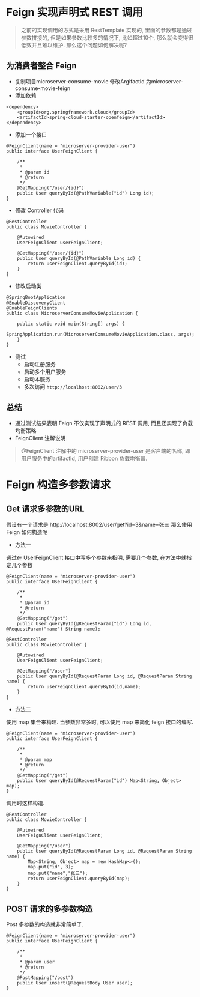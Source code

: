 # Feign 实现声明式 REST 调用
> 之前的实现调用的方式是采用 RestTemplate 实现的, 里面的参数都是通过参数拼接的, 但是如果参数比较多的情况下, 比如超过10个, 那么就会变得很低效并且难以维护. 那么这个问题如何解决呢? 

## 为消费者整合 Feign

- 复制项目microserver-consume-movie 修改ArgifactId 为microserver-consume-movie-feign
- 添加依赖

```
<dependency>
    <groupId>org.springframework.cloud</groupId>
    <artifactId>spring-cloud-starter-openfeign</artifactId>
</dependency> 
```

- 添加一个接口

```
@FeignClient(name = "microserver-provider-user")
public interface UserFeignClient {

    /**
     *
     * @param id
     * @return
     */
    @GetMapping("/user/{id}")
    public User queryById(@PathVariable("id") Long id);
}
```

- 修改 Controller 代码

```
@RestController
public class MovieController {

    @Autowired
    UserFeignClient userFeignClient;

    @GetMapping("/user/{id}")
    public User queryById(@PathVariable Long id) {
        return userFeignClient.queryById(id);
    }
}
```

- 修改启动类

```
@SpringBootApplication
@EnableDiscoveryClient
@EnableFeignClients
public class MicroserverConsumeMovieApplication {

	public static void main(String[] args) {
		SpringApplication.run(MicroserverConsumeMovieApplication.class, args);
	}
}

```

- 测试
    - 启动注册服务
    - 启动多个用户服务
    - 启动本服务
    - 多次访问 `http://localhost:8002/user/3`

## 总结

- 通过测试结果表明 Feign 不仅实现了声明式的 REST 调用, 而且还实现了负载均衡策略
- FeignClient 注解说明
> @FeignClient 注解中的 microserver-provider-user 是客户端的名称, 即用户服务中的artifactId, 用户创建 Ribbon 负载均衡器. 

# Feign 构造多参数请求

## Get 请求多参数的URL

假设有一个请求是 http://localhost:8002/user/get?id=3&name=张三 那么使用 Feign 如何构造呢

- 方法一

通过在 UserFeignClient 接口中写多个参数来指明, 需要几个参数, 在方法中就指定几个参数

```
@FeignClient(name = "microserver-provider-user")
public interface UserFeignClient {

    /**
     *
     * @param id
     * @return
     */
    @GetMapping("/get")
    public User queryById(@RequestParam("id") Long id, @RequestParam("name") String name);
```

```
@RestController
public class MovieController {

    @Autowired
    UserFeignClient userFeignClient;

    @GetMapping("/user")
    public User queryById(@RequestParam Long id, @RequestParam String name) {
        return userFeignClient.queryById(id,name);
    }
}
```

- 方法二

使用 map 集合来构建. 当参数非常多时, 可以使用 map 来简化 feign 接口的编写.

```
@FeignClient(name = "microserver-provider-user")
public interface UserFeignClient {

    /**
     *
     * @param map
     * @return
     */
    @GetMapping("/get")
    public User queryById(@RequestParam("id") Map<String, Object> map);
}
```

调用时这样构造.

```
@RestController
public class MovieController {

    @Autowired
    UserFeignClient userFeignClient;

    @GetMapping("/user")
    public User queryById(@RequestParam Long id, @RequestParam String name) {
        Map<String, Object> map = new HashMap<>();
        map.put("id", 3);
        map.put("name","张三");
        return userFeignClient.queryById(map);
    }
}

```

## POST 请求的多参数构造

Post 多参数的构造就非常简单了.

```
@FeignClient(name = "microserver-provider-user")
public interface UserFeignClient {

    /**
     *
     * @param user
     * @return
     */
    @PostMapping("/post")
    public User insert(@RequestBody User user);
}
```